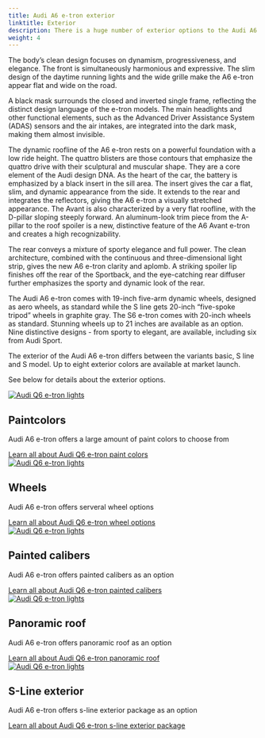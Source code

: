 ```yaml
---
title: Audi A6 e-tron exterior
linktitle: Exterior
description: There is a huge number of exterior options to the Audi A6 e-tron. Paint colors, body shapes, wheels, paint styles, different optics, color in grille,  mirror types, and many more options making it possible to order the car after your preferences. 
weight: 4
---
```

<!-- markdownlint-disable MD033 -->
<!-- markdownlint-disable MD010 -->

The body’s clean design focuses on dynamism, progressiveness, and elegance. The front is simultaneously harmonious and expressive. The slim design of the daytime running lights and the wide grille make the A6 e-tron appear flat and wide on the road.

A black mask surrounds the closed and inverted single frame, reflecting the distinct design language of the e-tron models. The main headlights and other functional elements, such as the Advanced Driver Assistance System (ADAS) sensors and the air intakes, are integrated into the dark mask, making them almost invisible.

The dynamic roofline of the A6 e-tron rests on a powerful foundation with a low ride height. The quattro blisters are those contours that emphasize the quattro drive with their sculptural and muscular shape. They are a core element of the Audi design DNA. As the heart of the car, the battery is emphasized by a black insert in the sill area. The insert gives the car a flat, slim, and dynamic appearance from the side. It extends to the rear and integrates the reflectors, giving the A6 e-tron a visually stretched appearance. The Avant is also characterized by a very flat roofline, with the D-pillar sloping steeply forward. An aluminum-look trim piece from the A-pillar to the roof spoiler is a new, distinctive feature of the A6 Avant e-tron and creates a high recognizability.

The rear conveys a mixture of sporty elegance and full power. The clean architecture, combined with the continuous and three-dimensional light strip, gives the new A6 e-tron clarity and aplomb. A striking spoiler lip finishes off the rear of the Sportback, and the eye-catching rear diffuser further emphasizes the sporty and dynamic look of the rear.

The Audi A6 e-tron comes with 19-inch five-arm dynamic wheels, designed as aero wheels, as standard while the S line gets 20-inch “five-spoke tripod” wheels in graphite gray. The S6 e-tron comes with 20-inch wheels as standard. Stunning wheels up to 21 inches are available as an option. Nine distinctive designs - from sporty to elegant, are available, including six from Audi Sport.

The exterior of the Audi A6 e-tron differs between the variants basic, S line and S model. Up to eight exterior colors are available at market launch.

See below for details about the exterior options.

<div class="container p-3 mb-4 bg-body-tertiary rounded border">
	<a href="paint/"><img src="https://media.electrichasgoneaudi.net/multimedia/models/q6-e-tron/exterior/paint/plasmablue_1_st.jpg" class="img-fluid mb-2" class="img-fluid" alt="Audi Q6 e-tron lights" ></a>
	<h2>Paintcolors</h2>
	<p>
		Audi A6 e-tron offers a large amount of paint colors to choose from
	</p>
	<a href="paint/" class="btn btn-outline-primary" role="button">Learn all about Audi Q6 e-tron paint colors</a>
</div>
<div class="container p-3 mb-4 bg-body-tertiary rounded border">
	<a href="wheels/"><img src="https://media.electrichasgoneaudi.net/multimedia/models/q6-e-tron/exterior/wheels/wheeltype_1_st.jpg" class="img-fluid mb-2" class="img-fluid" alt="Audi Q6 e-tron lights" ></a>
	<h2>Wheels</h2>
	<p>
		Audi A6 e-tron offers serveral wheel options
	</p>
	<a href="wheels/" class="btn btn-outline-primary" role="button">Learn all about Audi Q6 e-tron wheel options</a>
</div>
<div class="container p-3 mb-4 bg-body-tertiary rounded border">
	<a href="paintedcalibers/"><img src="https://media.electrichasgoneaudi.net/multimedia/models/q6-e-tron/exterior/paintedcalibers/calibers_1_st.jpg" class="img-fluid mb-2" class="img-fluid" alt="Audi Q6 e-tron lights" ></a>
	<h2>Painted calibers</h2>
	<p>
		Audi A6 e-tron offers painted calibers as an option
	</p>
	<a href="paintedcalibers/" class="btn btn-outline-primary" role="button">Learn all about Audi Q6 e-tron painted calibers</a>
</div>
<div class="container p-3 mb-4 bg-body-tertiary rounded border">
	<a href="panoramicroof/"><img src="https://media.electrichasgoneaudi.net/multimedia/models/q6-e-tron/exterior/panoramicroof/panoramic_2_st.jpg" class="img-fluid mb-2" class="img-fluid" alt="Audi Q6 e-tron lights" ></a>
	<h2>Panoramic roof</h2>
	<p>
		Audi A6 e-tron offers panoramic roof as an option
	</p>
	<a href="panoramicroof/" class="btn btn-outline-primary" role="button">Learn all about Audi Q6 e-tron panoramic roof</a>
</div>
<div class="container p-3 mb-4 bg-body-tertiary rounded border">
	<a href="s-line/"><img src="https://media.electrichasgoneaudi.net/multimedia/models/q6-e-tron/exterior/s-line/comparison_st.jpg" class="img-fluid mb-2" class="img-fluid" alt="Audi Q6 e-tron lights" ></a>
	<h2>S-Line exterior</h2>
	<p>
		Audi A6 e-tron offers s-line exterior package as an option
	</p>
	<a href="s-line/" class="btn btn-outline-primary" role="button">Learn all about Audi Q6 e-tron s-line exterior package</a>
</div>